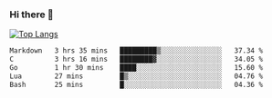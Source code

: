 ### Hi there 👋

<!--
**3Xpl0it3r/3Xpl0it3r** is a ✨ _special_ ✨ repository because its `README.md` (this file) appears on your GitHub profile.

Here are some ideas to get you started:

- 🔭 I’m currently working on ...
- 🌱 I’m currently learning ...
- 👯 I’m looking to collaborate on ...
- 🤔 I’m looking for help with ...
- 💬 Ask me about ...
- 📫 How to reach me: ...
- 😄 Pronouns: ...
- ⚡ Fun fact: ...
-->


[![Top Langs](https://github-readme-stats.vercel.app/api/top-langs/?username=3Xpl0it3r&layout=compact)](https://github.com/3Xpl0it3r/3Xpl0it3r)

<!--START_SECTION:waka-->

```txt
Markdown   3 hrs 35 mins   █████████▒░░░░░░░░░░░░░░░   37.34 %
C          3 hrs 16 mins   ████████▓░░░░░░░░░░░░░░░░   34.05 %
Go         1 hr 30 mins    ████░░░░░░░░░░░░░░░░░░░░░   15.60 %
Lua        27 mins         █▒░░░░░░░░░░░░░░░░░░░░░░░   04.76 %
Bash       25 mins         █░░░░░░░░░░░░░░░░░░░░░░░░   04.36 %
```

<!--END_SECTION:waka-->
